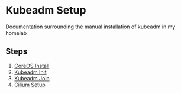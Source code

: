 # Kubeadm Setup

Documentation surrounding the manual installation of kubeadm in my homelab

## Steps

1. [CoreOS Install](./1-coreos-install.md)
2. [Kubeadm Init](./2-kubeadm-init.md)
3. [Kubeadm Join](./3-kubeadm-join.md)
4. [Cilium Setup](./4-cilium-setup.md)
